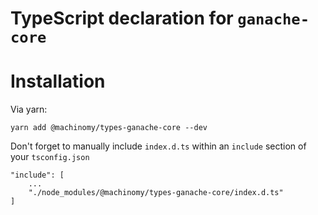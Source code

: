 # TypeScript declaration for `ganache-core`

# Installation
Via yarn:
```
yarn add @machinomy/types-ganache-core --dev
```
Don't forget to manually include `index.d.ts` within an `include` section of your `tsconfig.json`
```
"include": [
    ...
    "./node_modules/@machinomy/types-ganache-core/index.d.ts"
]
```